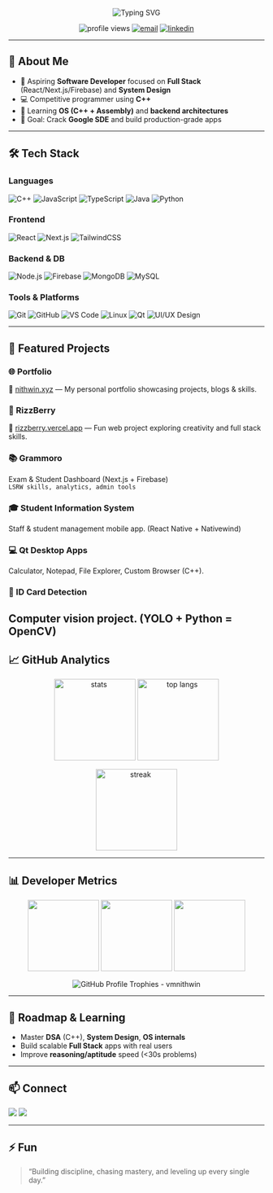 <!-- Profile README for @vmnithwin -->
<!-- Tip: Create a repo named exactly "vmnithwin" and put this README.md inside -->

<!-- Banner / Typing Intro -->
<p align="center">
  <img src="https://readme-typing-svg.herokuapp.com?font=Fira+Code&weight=700&size=26&pause=800&center=true&vCenter=true&width=700&lines=Hi%2C+I'm+Nithwin+%F0%9F%91%8B;Full+Stack+Developer+%7C+C%2B%2B+Enthusiast;React+%2B+Next.js+%2B+Firebase;Preparing+for+Google+SDE+roles" alt="Typing SVG" />
</p>

<!-- Quick Badges -->
<p align="center">
  <img src="https://komarev.com/ghpvc/?username=vmnithwin&style=for-the-badge" alt="profile views" />
  <a href="mailto:yvmnithwin@gmail.com"><img src="https://img.shields.io/badge/Email-Contact-red?style=for-the-badge&logo=gmail&logoColor=white" alt="email"/></a>
  <a href="https://linkedin.com/in/nithwin-v-m"><img src="https://img.shields.io/badge/LinkedIn-Connect-blue?style=for-the-badge&logo=linkedin&logoColor=white" alt="linkedin"/></a>
</p>

---

## 👋 About Me
- 🚀 Aspiring **Software Developer** focused on **Full Stack** (React/Next.js/Firebase) and **System Design**  
- 💻 Competitive programmer using **C++**  
- 🧠 Learning **OS (C++ + Assembly)** and **backend architectures**  
- 🎯 Goal: Crack **Google SDE** and build production-grade apps

---

## 🛠️ Tech Stack

### Languages
![C++](https://img.shields.io/badge/C%2B%2B-00599C?style=for-the-badge&logo=cplusplus&logoColor=white)
![JavaScript](https://img.shields.io/badge/JavaScript-F7E01D?style=for-the-badge&logo=javascript&logoColor=black)
![TypeScript](https://img.shields.io/badge/TypeScript-3178C6?style=for-the-badge&logo=typescript&logoColor=white)
![Java](https://img.shields.io/badge/Java-007396?style=for-the-badge&logo=openjdk&logoColor=white)
![Python](https://img.shields.io/badge/Python-3776AB?style=for-the-badge&logo=python&logoColor=white)

### Frontend
![React](https://img.shields.io/badge/React-61DAFB?style=for-the-badge&logo=react&logoColor=000)
![Next.js](https://img.shields.io/badge/Next.js-000000?style=for-the-badge&logo=nextdotjs&logoColor=white)
![TailwindCSS](https://img.shields.io/badge/Tailwind-38B2AC?style=for-the-badge&logo=tailwindcss&logoColor=white)

### Backend & DB
![Node.js](https://img.shields.io/badge/Node.js-3C873A?style=for-the-badge&logo=node.js&logoColor=white)
![Firebase](https://img.shields.io/badge/Firebase-FFCA28?style=for-the-badge&logo=firebase&logoColor=000)
![MongoDB](https://img.shields.io/badge/MongoDB-47A248?style=for-the-badge&logo=mongodb&logoColor=white)
![MySQL](https://img.shields.io/badge/MySQL-4479A1?style=for-the-badge&logo=mysql&logoColor=white)

### Tools & Platforms
![Git](https://img.shields.io/badge/Git-F05032?style=for-the-badge&logo=git&logoColor=white)
![GitHub](https://img.shields.io/badge/GitHub-181717?style=for-the-badge&logo=github&logoColor=white)
![VS Code](https://img.shields.io/badge/VSCode-007ACC?style=for-the-badge&logo=visualstudiocode&logoColor=white)
![Linux](https://img.shields.io/badge/Linux-FCC624?style=for-the-badge&logo=linux&logoColor=000)
![Qt](https://img.shields.io/badge/Qt-41CD52?style=for-the-badge&logo=qt&logoColor=white)
![UI/UX Design](https://img.shields.io/badge/UI%2FUX-FF69B4?style=for-the-badge&logo=figma&logoColor=white)

---

## 🚀 Featured Projects  

### 🌐 Portfolio
🔗 [nithwin.xyz](https://nithwin.xyz) — My personal portfolio showcasing projects, blogs & skills.  

### 🍇 RizzBerry  
🔗 [rizzberry.vercel.app](https://rizzberry.vercel.app) — Fun web project exploring creativity and full stack skills.  

### 📚 Grammoro  
Exam & Student Dashboard (Next.js + Firebase)  
`LSRW skills, analytics, admin tools`  

### 🎓 Student Information System  
Staff & student management mobile app. (React Native + Nativewind)

### 💻 Qt Desktop Apps  
Calculator, Notepad, File Explorer, Custom Browser (C++). 

### 🪪 ID Card Detection   
Computer vision project. (YOLO + Python = OpenCV) 
---


## 📈 GitHub Analytics  

<p align="center">
  <img src="https://github-readme-stats.vercel.app/api?username=Nithwin&show_icons=true&count_private=true&theme=radical&hide_border=true" height="160" alt="stats"/>
  <img src="https://github-readme-stats.vercel.app/api/top-langs/?username=Nithwin&layout=compact&theme=tokyonight&hide_border=true" height="160" alt="top langs"/>
</p>

<p align="center">
  <img src="https://streak-stats.demolab.com?user=Nithwin&theme=highcontrast&hide_border=true" height="160" alt="streak"/>
</p>



---

## 📊 Developer Metrics  

<p align="center">
  <img src="https://github-profile-summary-cards.vercel.app/api/cards/repos-per-language?username=Nithwin&theme=radical" height="140" />
  <img src="https://github-profile-summary-cards.vercel.app/api/cards/most-commit-language?username=Nithwin&theme=radical" height="140" />
  <img src="https://github-profile-summary-cards.vercel.app/api/cards/stats?username=Nithwin&theme=radical" height="140" />
</p>

<p align="center">
  <img
    src="https://github-profile-trophy.vercel.app/?username=vmnithwin&theme=matrix&no-frame=true&no-bg=true&row=1&column=6&margin-w=10&margin-h=10"
    alt="GitHub Profile Trophies - vmnithwin"
/>
</p>

---

## 🧭 Roadmap & Learning
- Master **DSA** (C++), **System Design**, **OS internals**
- Build scalable **Full Stack** apps with real users
- Improve **reasoning/aptitude** speed (<30s problems)

---

## 📫 Connect
<a href="mailto:vmnithwin@gmail.com"><img src="https://img.shields.io/badge/Gmail-Email_Me-D14836?style=for-the-badge&logo=gmail&logoColor=white" /></a>
<a href="https://linkedin.com/in/nithwin-v-m"><img src="https://img.shields.io/badge/LinkedIn-Connect-blue?style=for-the-badge&logo=linkedin&logoColor=white" /></a>

---

## ⚡ Fun
> “Building discipline, chasing mastery, and leveling up every single day.”
